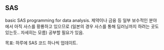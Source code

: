 
SAS
----

basic SAS programming for data analysis. 
제약이나 금융 등 일부 보수적인 분야에서 아직 사스를 황룡하고 있으므로 (일본의 경우 사스를 통해 딥러닝까지 하려는 곳도 있는듯.. 자세히는 모름) 공부할 필요가 있음.

목표: 하루에 SAS 코드 하나씩 업데이트.

